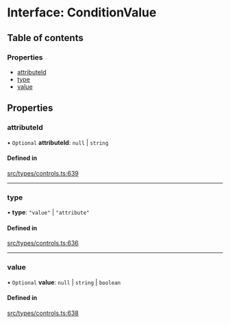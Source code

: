 # Interface: ConditionValue

## Table of contents

### Properties

- [attributeId](../wiki/ConditionValue#attributeid)
- [type](../wiki/ConditionValue#type)
- [value](../wiki/ConditionValue#value)

## Properties

### attributeId

• `Optional` **attributeId**: ``null`` \| `string`

#### Defined in

[src/types/controls.ts:639](https://github.com/decisively-io/interview-sdk/blob/6c5a6e0/src/types/controls.ts#L639)

___

### type

• **type**: ``"value"`` \| ``"attribute"``

#### Defined in

[src/types/controls.ts:636](https://github.com/decisively-io/interview-sdk/blob/6c5a6e0/src/types/controls.ts#L636)

___

### value

• `Optional` **value**: ``null`` \| `string` \| `boolean`

#### Defined in

[src/types/controls.ts:638](https://github.com/decisively-io/interview-sdk/blob/6c5a6e0/src/types/controls.ts#L638)
